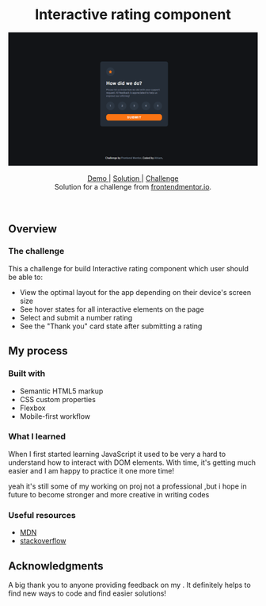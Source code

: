 <h1 align="center">Interactive rating component
</h1>

![](./screenshots/Desktop-rate.jpg)
<br>

<div align="center">
   <a href="https://ahlam-alsaffarini.github.io/1-interactive-rating/">Demo </a>
   <span> | </span>
   <a href="hhttps://www.frontendmentor.io/solutions/interactive-rating-component-Ld4685UP1m">
      Solution 
   </a>
   <span> | </span>
   <a href="https://www.frontendmentor.io/challenges/interactive-rating-component-koxpeBUmI">
      Challenge </a>
</div>

<div align="center">
   Solution for a challenge from  <a href="https://www.frontendmentor.io/challenges/interactive-rating-component-koxpeBUmI" target="_blank">frontendmentor.io</a>.
</div>
<br>
<br>

## Overview

### The challenge

This a challenge for build Interactive rating component which user should be able to:

- View the optimal layout for the app depending on their device's screen size
- See hover states for all interactive elements on the page
- Select and submit a number rating
- See the "Thank you" card state after submitting a rating

## My process

### Built with

- Semantic HTML5 markup
- CSS custom properties
- Flexbox
- Mobile-first workflow

### What I learned

When I first started learning JavaScript it used to be very a hard to understand how to interact with DOM elements. With time, it's getting much easier and I am happy to practice it one more time!

yeah it's still some of my working on proj not a professional ,but i hope in future to become stronger and more creative in writing codes

### Useful resources

- [MDN](https://developer.mozilla.org/en-US/)
- [stackoverflow](https://stackoverflow.com/)

## Acknowledgments

A big thank you to anyone providing feedback on my . It definitely helps to find new ways to code and find easier solutions!
